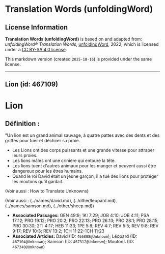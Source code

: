 # Translation Words (unfoldingWord)

## License Information

**Translation Words (unfoldingWord)** is based on and adapted from: _unfoldingWord® Translation Words_, [unfoldingWord](https://unfoldingword.org/utw), 2022, which is licensed under a [CC BY-SA 4.0 license](https://creativecommons.org/licenses/by-sa/4.0/legalcode.en).

This markdown version (created `2025-10-16`) is provided under the same license.



--------------------------------

## Lion (id: 467109)

Lion
====

Définition :
------------

"Un lion est un grand animal sauvage, à quatre pattes avec des dents et des griffes pour tuer et déchirer sa proie.

* Les Lions ont des corps puissants et une grande vitesse pour attraper leurs proies.
* Les lions mâles ont une crinière qui entoure la tête.
* Les lions tuent d'autres animaux pour les manger et peuvent aussi être dangereux pour les êtres humains.
* Quand le roi David était un jeune garçon, il a tué des lions pour protéger les moutons qu'il gardait.

(Voir aussi : How to Translate Unknowns)

(Voir aussi : (../names/david.md), (../other/leopard.md), (../names/samson.md), (../other/sheep.md))

* **Associated Passages:** GEN 49:9; 1KI 7:29; JOB 4:10; JOB 4:11; PSA 17:12; PRO 19:12; PRO 20:2; PRO 22:13; PRO 26:13; PRO 28:1; PRO 28:15; PRO 30:30; 2TI 4:17; HEB 11:33; 1PE 5:8; REV 4:7; REV 5:5; REV 9:8; REV 9:17; REV 10:3; REV 13:2; 1CH 11:22–1CH 11:23
* **Associated Articles:** David (ID: `466808@Unknown`); Léopard (ID: `467104@Unknown`); Samson (ID: `467312@Unknown`); Moutons (ID: `467340@Unknown`)

